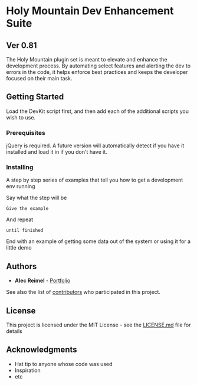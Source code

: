 # Holy Mountain Dev Enhancement Suite

## Ver 0.81

The Holy Mountain plugin set is meant to elevate and enhance the development process.  By automating select features and alerting the dev to errors in the code, it helps enforce best practices and keeps the developer focused on their main task.  

## Getting Started

Load the DevKit script first, and then add each of the additional scripts you wish to use.

### Prerequisites



jQuery is required.  A future version will automatically detect if you have it installed and load it in if you don't have it.

### Installing

A step by step series of examples that tell you how to get a development env running

Say what the step will be

```
Give the example
```

And repeat

```
until finished
```

End with an example of getting some data out of the system or using it for a little demo


## Authors

* **Alec Reimel** - [Portfolio](https://alecreimel.com/)

See also the list of [contributors](https://github.com/your/project/contributors) who participated in this project.

## License

This project is licensed under the MIT License - see the [LICENSE.md](LICENSE.md) file for details

## Acknowledgments

* Hat tip to anyone whose code was used
* Inspiration
* etc